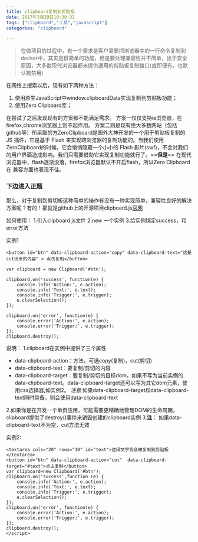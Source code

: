 ```yaml
---
title: clipboard复制到剪贴板
date: 2017年3月29日10:30:32
tags: ["clipboard","工具","javaScript"]
categories: "clipboard"

---
```


>在做项目的过程中，有一个需求是客户需要把浏览器中的一行命令复制到docker中，其实是很简单的功能，但是要处理兼容性并不简单，出于安全原因，大多数现代浏览器都未提供通用的剪贴板复制接口(或即便有，也默认被禁用)

在网络上搜索以后，现有如下两种方法：
1. 使用原生JavaScript中window.clipboardData实现复制到剪贴板功能；
2. 使用Zero Clipboard库；

在尝试了之后发现现有的方案都不能满足需求。
方案一仅仅支持ie浏览器，在firefox,chrome浏览器上则不起作用。
方案二则是现有绝大多数网站（包括github等）所采取的方ZeroClipboard是国外大神开发的一个用于剪贴板复制的 JS 插件，它是基于 Flash 来实现跨浏览器的复制功能的。当我们使用 ZeroClipboard的时候，它会悄悄隐藏一个小小的 Flash 影片(swf)，不会对我们的用户界面造成影响。我们只需要借助它实现复制功能就行了。==**但是**== 在现代浏览器中，flash逐渐没落，firefox浏览器默认不开启flash，所以Zero Clipboard在
兼容方面也表现不佳。

### 下边进入正题

那么，对于复制到剪切板这种简单的操作有没有一种实现简单，兼容性良好的解决方案呢？有的！那就是github上的开源项目clipboard.js[官网](https://clipboardjs.com/) 

如何使用：
1.引入clipboard.js文件
2.new 一个实例
3.给实例绑定success，和 error方法

实例1
```
<button id="btn" data-clipboard-action="copy" data-clipboard-text="这是cut出来的内容" > 点击复制</button> 

var clipboard = new Clipboard('#btn');

clipboard.on('success', function(e) {
    console.info('Action:', e.action);
    console.info('Text:', e.text);
    console.info('Trigger:', e.trigger);
    e.clearSelection();
});

clipboard.on('error', function(e) {
    console.error('Action:', e.action);
    console.error('Trigger:', e.trigger);
});
clipboard.destroy();
```

说明：
1.clipboard在实例中提供了三个属性
- data-clipboard-action：方法，可选copy(复制)，cut(剪切)
- data-clipboard-text：要复制/剪切的内容
- data-clipboard-target：要复制/剪切的目标dom，如果不写为当前实例的data-clipboard-text。data-clipboard-target还可以写为其它dom元素，使用css选择器,如实例2。 *注意* 如果data-clipboard-target和data-clipboard-text同时具备，则会使用data-clipboard-text

2.如果你是在开发一个单页应用，可能需要更精确地管理DOM的生命周期，clipboard提供了destroy()事件来销毁创建的clipboard实例
3.**注：** 如果data-clipboard-text不为空，cut方法无效

实例2:
```
<textarea cols="20" rows="10" id="text">这段文字将会被复制到剪贴板</textarea>
<button id="btn" data-clipboard-action="cut"  data-clipboard-target="#text">点击复制</button>
var clipboard=new Clipboard('#btn');
clipboard.on('success',function (e) {
    console.info('Action:', e.action);
    console.info('Text:', e.text);
    console.info('Trigger:', e.trigger);
    e.clearSelection();
});
clipboard.on('error', function(e) {
    console.error('Action:', e.action);
    console.error('Trigger:', e.trigger);
});
clipboard.destroy();
</script>
```